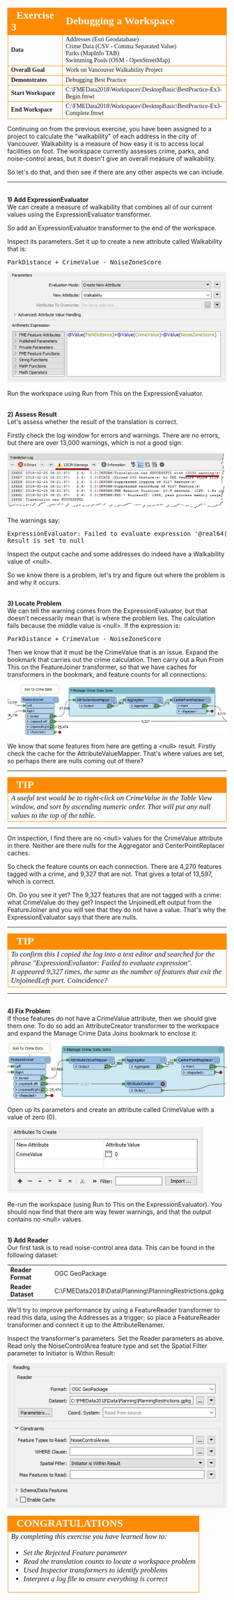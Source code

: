 <!--Exercise Section-->


<table style="border-spacing: 0px;border-collapse: collapse;font-family:serif">
<tr>
<td width=25% style="vertical-align:middle;background-color:darkorange;border: 2px solid darkorange">
<i class="fa fa-cogs fa-lg fa-pull-left fa-fw" style="color:white;padding-right: 12px;vertical-align:text-top"></i>
<span style="color:white;font-size:x-large;font-weight: bold">Exercise 3</span>
</td>
<td style="border: 2px solid darkorange;background-color:darkorange;color:white">
<span style="color:white;font-size:x-large;font-weight: bold">Debugging a Workspace</span>
</td>
</tr>

<tr>
<td style="border: 1px solid darkorange; font-weight: bold">Data</td>
<td style="border: 1px solid darkorange">Addresses (Esri Geodatabase)<br>Crime Data (CSV - Comma Separated Value)<br>Parks (MapInfo TAB)<br>Swimming Pools (OSM - OpenStreetMap)</td>
</tr>

<tr>
<td style="border: 1px solid darkorange; font-weight: bold">Overall Goal</td>
<td style="border: 1px solid darkorange">Work on Vancouver Walkability Project</td>
</tr>

<tr>
<td style="border: 1px solid darkorange; font-weight: bold">Demonstrates</td>
<td style="border: 1px solid darkorange">Debugging Best Practice</td>
</tr>

<tr>
<td style="border: 1px solid darkorange; font-weight: bold">Start Workspace</td>
<td style="border: 1px solid darkorange">C:\FMEData2018\Workspaces\DesktopBasic\BestPractice-Ex3-Begin.fmwt</td>
</tr>

<tr>
<td style="border: 1px solid darkorange; font-weight: bold">End Workspace</td>
<td style="border: 1px solid darkorange">C:\FMEData2018\Workspaces\DesktopBasic\BestPractice-Ex3-Complete.fmwt</td>
</tr>

</table>


Continuing on from the previous exercise, you have been assigned to a project to calculate the "walkability" of each address in the city of Vancouver. Walkability is a measure of how easy it is to access local facilities on foot. The workspace currently assesses crime, parks, and noise-control areas, but it doesn't give an overall measure of walkability.

So let's do that, and then see if there are any other aspects we can include.

---

<br>**1) Add ExpressionEvaluator**
<br>We can create a measure of walkability that combines all of our current values using the ExpressionEvaluator transformer.

So add an ExpressionEvaluator transformer to the end of the workspace.

Inspect its parameters. Set it up to create a new attribute called Walkability that is:

<pre>
ParkDistance + CrimeValue - NoiseZoneScore
</pre>

![](./Images/Img5.218.Ex3.ExpressionEvaluatorDialog.png)

Run the workspace using Run from This on the ExpressionEvaluator.


<br>**2) Assess Result**
<br>Let's assess whether the result of the translation is correct. 

Firstly check the log window for errors and warnings. There are no errors, but there are over 13,000 warnings, which is not a good sign:

![](./Images/Img5.219.Ex3.LogWarningCount.png) 

The warnings say:

<pre>
ExpressionEvaluator: Failed to evaluate expression '@real64(560.3272250455418+&lt;null&gt;-0)'.  
Result is set to null
</pre>

Inspect the output cache and some addresses do indeed have a Walkability value of &lt;null&gt;. 

So we know there is a problem, let's try and figure out where the problem is and why it occurs.


<br>**3) Locate Problem**
<br>We can tell the warning comes from the ExpressionEvaluator, but that doesn't necessarily mean that is where the problem lies. The calculation fails because the middle value is &lt;null&gt;. If the expression is:

<pre>
ParkDistance + CrimeValue - NoiseZoneScore
</pre>

Then we know that it must be the CrimeValue that is an issue. Expand the bookmark that carries out the crime calculation. Then carry out a Run From This on the FeatureJoiner transformer, so that we have caches for transformers in the bookmark, and feature counts for all connections:

![](./Images/Img5.220.Ex3.CrimeBookmarkExpanded.png)

We know that some features from here are getting a &lt;null&gt; result. Firstly check the cache for the AttributeValueMapper. That's where values are set, so perhaps there are nulls coming out of there?

---

<!--Tip Section--> 

<table style="border-spacing: 0px">
<tr>
<td style="vertical-align:middle;background-color:darkorange;border: 2px solid darkorange">
<i class="fa fa-info-circle fa-lg fa-pull-left fa-fw" style="color:white;padding-right: 12px;vertical-align:text-top"></i>
<span style="color:white;font-size:x-large;font-weight: bold;font-family:serif">TIP</span>
</td>
</tr>

<tr>
<td style="border: 1px solid darkorange">
<span style="font-family:serif; font-style:italic; font-size:larger">
A useful test would be to right-click on CrimeValue in the Table View window, and sort by ascending numeric order. That will put any null values to the top of the table.
</span>
</td>
</tr>
</table>

---

On inspection, I find there are no &lt;null&gt; values for the CrimeValue attribute in there. Neither are there nulls for the Aggregator and CenterPointReplacer caches.

So check the feature counts on each connection. There are 4,270 features tagged with a crime, and 9,327 that are not. That gives a total of 13,597, which is correct.

Oh. Do you see it yet? The 9,327 features that are not tagged with a crime: what CrimeValue do they get? Inspect the UnjoinedLeft output from the FeatureJoiner and you will see that they do not have a value. That's why the ExpressionEvaluator says that there are nulls.

---

<!--Tip Section--> 

<table style="border-spacing: 0px">
<tr>
<td style="vertical-align:middle;background-color:darkorange;border: 2px solid darkorange">
<i class="fa fa-info-circle fa-lg fa-pull-left fa-fw" style="color:white;padding-right: 12px;vertical-align:text-top"></i>
<span style="color:white;font-size:x-large;font-weight: bold;font-family:serif">TIP</span>
</td>
</tr>

<tr>
<td style="border: 1px solid darkorange">
<span style="font-family:serif; font-style:italic; font-size:larger">
To confirm this I copied the log into a text editor and searched for the phrase "ExpressionEvaluator: Failed to evaluate expression".
<br>It appeared 9,327 times, the same as the number of features that exit the UnjoinedLeft port. Coincidence?
</span>
</td>
</tr>
</table>

---

<br>**4) Fix Problem**
<br>If those features do not have a CrimeValue attribute, then we should give them one. To do so add an AttributeCreator transformer to the workspace and expand the Manage Crime Data Joins bookmark to enclose it:
 
![](./Images/Img5.221.Ex3.AttributeCreatorOnCanvas.png)

Open up its parameters and create an attribute called CrimeValue with a value of zero (0).

![](./Images/Img5.222.Ex3.AttributeCreatorParams.png)

Re-run the workspace (using Run to This on the ExpressionEvaluator). You should now find that there are way fewer warnings, and that the output contains no &lt;null&gt; values.





<br>**1) Add Reader**
<br>Our first task is to read noise-control area data. This can be found in the following dataset:

<table style="border: 0px">

<tr>
<td style="font-weight: bold">Reader Format</td>
<td style="">OGC GeoPackage</td>
</tr>

<tr>
<td style="font-weight: bold">Reader Dataset</td>
<td style="">C:\FMEData2018\Data\Planning\PlanningRestrictions.gpkg</td>
</tr>

</table>

We'll try to improve performance by using a FeatureReader transformer to read this data, using the Addresses as a trigger; so place a FeatureReader transformer and connect it up to the AttributeRenamer.

Inspect the transformer's parameters. Set the Reader parameters as above. Read only the NoiseControlArea feature type and set the Spatial Filter parameter to Initiator is Within Result:

![](./Images/Img5.209.Ex2.FeatureReaderParams.png)

<!--Exercise Congratulations Section--> 

<table style="border-spacing: 0px">
<tr>
<td style="vertical-align:middle;background-color:darkorange;border: 2px solid darkorange">
<i class="fa fa-thumbs-o-up fa-lg fa-pull-left fa-fw" style="color:white;padding-right: 12px;vertical-align:text-top"></i>
<span style="color:white;font-size:x-large;font-weight: bold;font-family:serif">CONGRATULATIONS</span>
</td>
</tr>

<tr>
<td style="border: 1px solid darkorange">
<span style="font-family:serif; font-style:italic; font-size:larger">
By completing this exercise you have learned how to:
<br>
<ul><li>Set the Rejected Feature parameter</li>
<li>Read the translation counts to locate a workspace problem</li>
<li>Used Inspector transformers to identify problems</li>
<li>Interpret a log file to ensure everything is correct</li></ul>
</span>
</td>
</tr>
</table>
